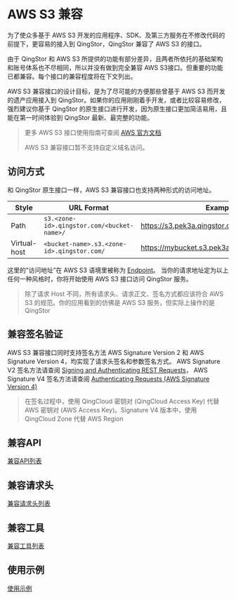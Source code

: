---
---

# AWS S3 兼容

为了使众多基于 AWS S3 开发的应用程序、SDK、及第三方服务在不修改代码的前提下，更容易的接入到 QingStor，QingStor 兼容了 AWS S3 的接口。

由于 QingStor 和 AWS S3 所提供的功能有部分差异，且两者所依托的基础架构和账号体系也不尽相同，所以并没有做到完全兼容 AWS S3接口。但重要的功能已都兼容。每个接口的兼容程度将在下文列出。

AWS S3 兼容接口的设计目标，是为了尽可能的方便那些曾基于 AWS S3 而开发的遗产应用接入到 QingStor。如果你的应用刚刚着手开发，或者比较容易修改，强烈建议你基于 QingStor 的原生接口进行开发，因为原生接口更加简洁易用，且能在第一时间体验到 QingStor 最新、最完整的功能。

> 更多 AWS S3 接口使用指南可查阅 [AWS 官方文档](http://docs.aws.amazon.com/AmazonS3/latest/API/Welcome.html)
>
> AWS S3 兼容接口暂不支持自定义域名访问。


## 访问方式

和 QingStor 原生接口一样，AWS S3 兼容接口也支持两种形式的访问地址。

| Style | URL Format | Example |
| --- | --- | --- |
| Path | `s3.<zone-id>.qingstor.com/<bucket-name>/` | https://s3.pek3a.qingstor.com/mybucket/mykey |
| Virtual-host | `<bucket-name>.s3.<zone-id>.qingstor.com/` | https://mybucket.s3.pek3a.qingstor.com/mykey |

这里的”访问地址”在 AWS S3 语境里被称为 [Endpoint](http://docs.aws.amazon.com/general/latest/gr/rande.html#s3_region)。 当你的请求地址定为以上任何一种风格时，你将开始使用 AWS S3 接口访问 QingStor 服务。

> 除了请求 Host 不同，所有请求头、请求正文、签名方式都应该符合 AWS S3 的规范。你的应用看到的仿佛是 AWS S3 服务，但实际上操作的是 QingStor


## 兼容签名验证

AWS S3 兼容接口同时支持签名方法 AWS Signature Version 2 和 AWS Signature Version 4，均实现了请求头签名和参数签名方式。 AWS Signature V2 签名方法请查阅 [Signing and Authenticating REST Requests](http://docs.aws.amazon.com/AmazonS3/latest/dev/RESTAuthentication.html)， AWS Signature V4 签名方法请查阅 [Authenticating Requests (AWS Signature Version 4)](http://docs.aws.amazon.com/AmazonS3/latest/API/sig-v4-authenticating-requests.html)

> 在签名过程中，使用 QingCloud 密钥对 (QingCloud Access Key) 代替 AWS 密钥对 (AWS Access Key)。Signature V4 版本中，使用 QingCloud Zone 代替 AWS Region


## 兼容API

[兼容API列表](compatible_apis.html)

## 兼容请求头

[兼容请求头列表](compatible_headers.html)

## 兼容工具

[兼容工具列表](compatible_tools/index.html)

## 使用示例

[使用示例](examples.html)
